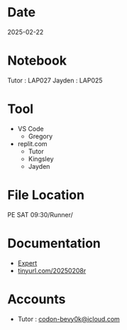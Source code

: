 # Date
2025-02-22

# Notebook
Tutor : LAP027
Jayden : LAP025

# Tool
- VS Code
  + Gregory
- replit.com
  + Tutor
  + Kingsley
  + Jayden

# File Location
PE SAT 09:30/Runner/

# Documentation
- [Expert](https://drive.google.com/drive/folders/1M7DrPk0vs7fxPsR6MtTn7Vt1DMiOU3Qm?usp=drive_link)
- [tinyurl.com/20250208r](tinyurl.com/20250208r)

# Accounts
- Tutor : codon-bevy0k@icloud.com
